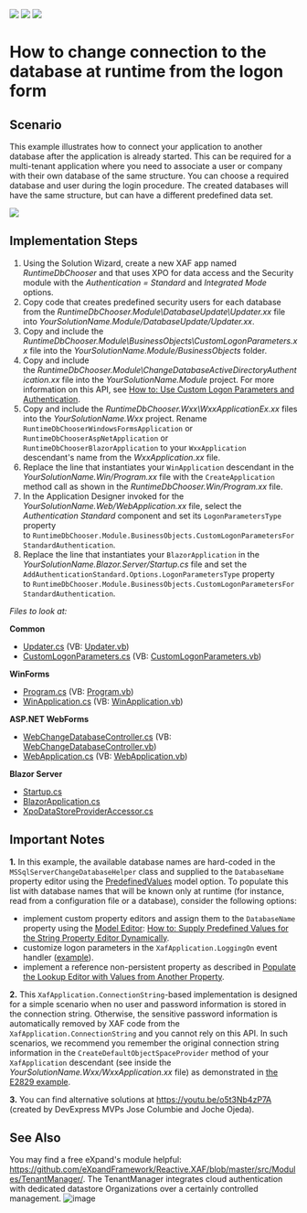 <!-- default badges list -->
![](https://img.shields.io/endpoint?url=https://codecentral.devexpress.com/api/v1/VersionRange/128588168/22.1.3%2B)
[![](https://img.shields.io/badge/Open_in_DevExpress_Support_Center-FF7200?style=flat-square&logo=DevExpress&logoColor=white)](https://supportcenter.devexpress.com/ticket/details/E1344)
[![](https://img.shields.io/badge/📖_How_to_use_DevExpress_Examples-e9f6fc?style=flat-square)](https://docs.devexpress.com/GeneralInformation/403183)
<!-- default badges end -->

# How to change connection to the database at runtime from the logon form

## Scenario
This example illustrates how to connect your application to another database after the application is already started. This can be required for a multi-tenant application where you need to associate a user or company with their own database of the same structure. You can choose a required database and user during the login procedure. The created databases will have the same structure, but can have a different predefined data set.

![](https://raw.githubusercontent.com/DevExpress-Examples/XAF_how-to-change-connection-to-the-database-at-runtime-e1344/20.2.5%2B/media/e1344Blazor.png)
  
## Implementation Steps
1. Using the Solution Wizard, create a new XAF app named *RuntimeDbChooser* and that uses XPO for data access and the Security module with the *Authentication = Standard* and *Integrated Mode* options.
2. Copy code that creates predefined security users for each database from the *RuntimeDbChooser.Module\DatabaseUpdate\Updater.xx* file into *YourSolutionName.Module/DatabaseUpdate/Updater.xx*.
3. Copy and include the *RuntimeDbChooser.Module\BusinessObjects\CustomLogonParameters.xx* file into the *YourSolutionName.Module/BusinessObjects* folder.
4. Copy and include the *RuntimeDbChooser.Module\ChangeDatabaseActiveDirectoryAuthentication.xx* file into the *YourSolutionName.Module* project. For more information on this API, see [How to: Use Custom Logon Parameters and Authentication](https://documentation.devexpress.com/eXpressAppFramework/CustomDocument112982.aspx).
5. Copy and include the *RuntimeDbChooser.Wxx\WxxApplicationEx.xx* files into the *YourSolutionName.Wxx* project. Rename `RuntimeDbChooserWindowsFormsApplication` or `RuntimeDbChooserAspNetApplication` or `RuntimeDbChooserBlazorApplication` to your `WxxApplication` descendant's name from the *WxxApplication.xx* file.
6. Replace the line that instantiates your `WinApplication` descendant in the *YourSolutionName.Win/Program.xx* file with the `CreateApplication` method call as shown in the *RuntimeDbChooser.Win/Program.xx* file.
7. In the Application Designer invoked for the *YourSolutionName.Web/WebApplication.xx* file, select the *Authentication Standard* component and set its `LogonParametersType` property to `RuntimeDbChooser.Module.BusinessObjects.CustomLogonParametersForStandardAuthentication`.
8. Replace the line that instantiates your `BlazorApplication` in the *YourSolutionName.Blazor.Server/Startup.cs* file and set the `AddAuthenticationStandard.Options.LogonParametersType` property to `RuntimeDbChooser.Module.BusinessObjects.CustomLogonParametersForStandardAuthentication`.

<!-- default file list -->
*Files to look at:*

**Common**
* [Updater.cs](./CS/RuntimeDbChooser.Module/DatabaseUpdate/Updater.cs) (VB: [Updater.vb](./VB/RuntimeDbChooser.Module/DatabaseUpdate/Updater.vb))
* [CustomLogonParameters.cs](./CS/RuntimeDbChooser.Module/BusinessObjects/CustomLogonParameters.cs) (VB: [CustomLogonParameters.vb](./VB/RuntimeDbChooser.Module/BusinessObjects/CustomLogonParameters.vb))

**WinForms**
* [Program.cs](./CS/RuntimeDbChooser.Win/Program.cs) (VB: [Program.vb](./VB/RuntimeDbChooser.Win/Program.vb))
* [WinApplication.cs](./CS/RuntimeDbChooser.Win/WinApplication.cs) (VB: [WinApplication.vb](./VB/RuntimeDbChooser.Win/WinApplication.vb))

**ASP.NET WebForms**
* [WebChangeDatabaseController.cs](./CS/RuntimeDbChooser.Module/ChangeDatabaseActiveDirectoryAuthentication.cs) (VB: [WebChangeDatabaseController.vb](./VB/RuntimeDbChooser.Module/ChangeDatabaseActiveDirectoryAuthentication.vb))
* [WebApplication.cs](./CS/RuntimeDbChooser.Web/WebApplication.cs) (VB: [WebApplication.vb](./VB/RuntimeDbChooser.Web/WebApplication.vb))


**Blazor Server**
* [Startup.cs](./CS/RuntimeDbChooser.Blazor.Server/Startup.cs)
* [BlazorApplication.cs](./CS/RuntimeDbChooser.Blazor.Server/BlazorApplication.cs)
* [XpoDataStoreProviderAccessor\.cs](./CS/RuntimeDbChooser.Blazor.Server/Services/XpoDataStoreProviderAccessor.cs)

<!-- default file list end -->

## Important Notes

**1.** In this example, the available database names are hard-coded in the `MSSqlServerChangeDatabaseHelper` class and supplied to the `DatabaseName`  property editor using the [PredefinedValues](https://documentation.devexpress.com/#eXpressAppFramework/DevExpressExpressAppModelIModelCommonMemberViewItem_PredefinedValuestopic) model option. To populate this list with database names that will be known only at runtime (for instance, read from a configuration file or a database), consider the following options:
  - implement custom property editors and assign them to the `DatabaseName` property using the [Model Editor](https://documentation.devexpress.com/#eXpressAppFramework/CustomDocument112582): [How to: Supply Predefined Values for the String Property Editor Dynamically](https://documentation.devexpress.com/#eXpressAppFramework/CustomDocument113101).
  - customize logon parameters in the `XafApplication.LoggingOn` event handler ([example](https://supportcenter.devexpress.com/ticket/details/t1002457/dynamic-database-name-xaf-blazor)).
  - implement a reference non-persistent property as described in [Populate the Lookup Editor with Values from Another Property](https://docs.devexpress.com/eXpressAppFramework/403100/ui-construction/view-items-and-property-editors/property-editors/display-and-edit-simple-type-values-in-a-lookup-property-editor?p=netframework#populate-the-lookup-editor-with-persistent-business-objects).
  
**2.** This `XafApplication.ConnectionString`-based implementation is designed for a simple scenario when no user and password information is stored in the connection string. Otherwise, the sensitive password information is automatically removed by XAF code from the `XafApplication.ConnectionString` and you cannot rely on this API. In such scenarios, we recommend you remember the original connection string information in the `CreateDefaultObjectSpaceProvider` method of your `XafApplication` descendant (see inside the *YourSolutionName.Wxx/WxxApplication.xx* file) as demonstrated in [the E2829 example](https://supportcenter.devexpress.com/ticket/details/e2829#).

**3.** You can find alternative solutions at https://youtu.be/o5t3Nb4zP7A (created by DevExpress MVPs Jose Columbie and Joche Ojeda).

## See Also

You may find a free eXpand's module helpful: https://github.com/eXpandFramework/Reactive.XAF/blob/master/src/Modules/TenantManager/. The TenantManager integrates cloud authentication with dedicated datastore Organizations over a certainly controlled management.
![image](https://user-images.githubusercontent.com/5479762/176624703-df131f5d-f773-42be-99f3-6585437028c1.png)
